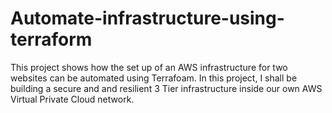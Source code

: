 # Automate-infrastructure-using-terraform
This project shows how the set up of an AWS infrastructure for two websites can be automated using Terrafoam. In this project, I shall be building a secure and and resilient 3 Tier infrastructure inside our own AWS Virtual Private Cloud network.